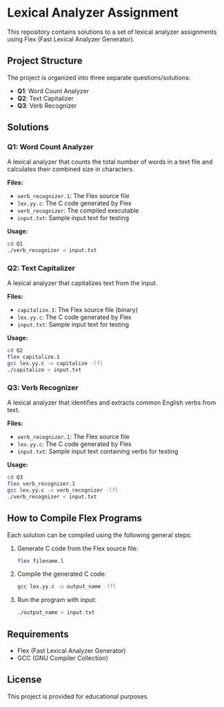 # Lexical Analyzer Assignment

This repository contains solutions to a set of lexical analyzer assignments using Flex (Fast Lexical Analyzer Generator).

## Project Structure

The project is organized into three separate questions/solutions:

- **Q1**: Word Count Analyzer
- **Q2**: Text Capitalizer
- **Q3**: Verb Recognizer

## Solutions

### Q1: Word Count Analyzer

A lexical analyzer that counts the total number of words in a text file and calculates their combined size in characters.

**Files:**
- `verb_recognizer.1`: The Flex source file
- `lex.yy.c`: The C code generated by Flex
- `verb_recognizer`: The compiled executable
- `input.txt`: Sample input text for testing

**Usage:**
```bash
cd Q1
./verb_recognizer < input.txt
```

### Q2: Text Capitalizer

A lexical analyzer that capitalizes text from the input.

**Files:**
- `capitalize.1`: The Flex source file (binary)
- `lex.yy.c`: The C code generated by Flex
- `input.txt`: Sample input text for testing

**Usage:**
```bash
cd Q2
flex capitalize.1
gcc lex.yy.c -o capitalize -lfl
./capitalize < input.txt
```

### Q3: Verb Recognizer

A lexical analyzer that identifies and extracts common English verbs from text.

**Files:**
- `verb_recognizer.1`: The Flex source file
- `lex.yy.c`: The C code generated by Flex
- `input.txt`: Sample input text containing verbs for testing

**Usage:**
```bash
cd Q3
flex verb_recognizer.1
gcc lex.yy.c -o verb_recognizer -lfl
./verb_recognizer < input.txt
```

## How to Compile Flex Programs

Each solution can be compiled using the following general steps:

1. Generate C code from the Flex source file:
   ```bash
   flex filename.l
   ```

2. Compile the generated C code:
   ```bash
   gcc lex.yy.c -o output_name -lfl
   ```

3. Run the program with input:
   ```bash
   ./output_name < input.txt
   ```

## Requirements

- Flex (Fast Lexical Analyzer Generator)
- GCC (GNU Compiler Collection)

## License

This project is provided for educational purposes. 